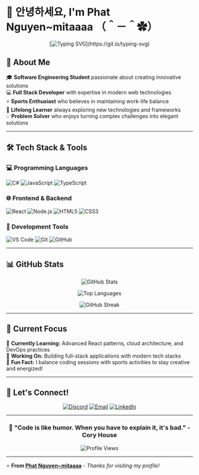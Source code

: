 # 👋 안녕하세요, I'm Phat Nguyen~mitaaaa （＾－＾✿）

<div align="center">
  
  [![Typing SVG](https://readme-typing-svg.herokuapp.com?font=Fira+Code&pause=1000&color=F75C7E&center=true&vCenter=true&width=435&lines=Software+Engineering+Student;Full+Stack+Developer;Sports+Enthusiast;Always+Learning+New+Things!)](https://git.io/typing-svg)
  
</div>

## 🚀 About Me

🎓 **Software Engineering Student** passionate about creating innovative solutions  
💻 **Full Stack Developer** with expertise in modern web technologies  
⚡ **Sports Enthusiast** who believes in maintaining work-life balance  
🌱 **Lifelong Learner** always exploring new technologies and frameworks  
💡 **Problem Solver** who enjoys turning complex challenges into elegant solutions  

---

## 🛠️ Tech Stack & Tools

### 💻 Programming Languages
![C#](https://img.shields.io/badge/C%23-239120?style=for-the-badge&logo=c-sharp&logoColor=white)
![JavaScript](https://img.shields.io/badge/JavaScript-F7DF1E?style=for-the-badge&logo=javascript&logoColor=black)
![TypeScript](https://img.shields.io/badge/TypeScript-007ACC?style=for-the-badge&logo=typescript&logoColor=white)

### 🌐 Frontend & Backend
![React](https://img.shields.io/badge/React-20232A?style=for-the-badge&logo=react&logoColor=61DAFB)
![Node.js](https://img.shields.io/badge/Node.js-339933?style=for-the-badge&logo=node.js&logoColor=white)
![HTML5](https://img.shields.io/badge/HTML5-E34F26?style=for-the-badge&logo=html5&logoColor=white)
![CSS3](https://img.shields.io/badge/CSS3-1572B6?style=for-the-badge&logo=css3&logoColor=white)

### 🔧 Development Tools
![VS Code](https://img.shields.io/badge/VS%20Code-007ACC?style=for-the-badge&logo=visual-studio-code&logoColor=white)
![Git](https://img.shields.io/badge/Git-F05032?style=for-the-badge&logo=git&logoColor=white)
![GitHub](https://img.shields.io/badge/GitHub-100000?style=for-the-badge&logo=github&logoColor=white)

---

## 📊 GitHub Stats

<div align="center">
  
  ![GitHub Stats](https://github-readme-stats.vercel.app/api?username=tykyfatkie&show_icons=true&theme=radical&hide_border=true&count_private=true)
  
  ![Top Languages](https://github-readme-stats.vercel.app/api/top-langs/?username=tykyfatkie&layout=compact&theme=radical&hide_border=true)
  
  ![GitHub Streak](https://github-readme-streak-stats.herokuapp.com/?user=tykyfatkie&theme=radical&hide_border=true)
  
</div>

---

## 🎯 Current Focus

🔭 **Currently Learning:** Advanced React patterns, cloud architecture, and DevOps practices  
🌟 **Working On:** Building full-stack applications with modern tech stacks  
🎪 **Fun Fact:** I balance coding sessions with sports activities to stay creative and energized!  

---

## 🤝 Let's Connect!

<div align="center">
  
  [![Discord](https://img.shields.io/badge/Discord-7289DA?style=for-the-badge&logo=discord&logoColor=white)](https://discord.com/users/phat_ng)
  [![Email](https://img.shields.io/badge/Email-D14836?style=for-the-badge&logo=gmail&logoColor=white)](mailto:gg.fctaiphat@yahoo.com)
  [![LinkedIn](https://img.shields.io/badge/LinkedIn-0077B5?style=for-the-badge&logo=linkedin&logoColor=white)]([https://linkedin.com/in/yourprofile](https://www.linkedin.com/in/phat-nguyen-72b3a0344/))
  
</div>

---

<div align="center">
  
  ### 💫 "Code is like humor. When you have to explain it, it's bad." - Cory House
  
  ![Profile Views](https://komarev.com/ghpvc/?username=tykyfatkie&color=blueviolet&style=flat-square&label=Profile+Views)
  
</div>

---

⭐️ **From [Phat Nguyen~mitaaaa](https://github.com/tykyfatkie)** - *Thanks for visiting my profile!*
